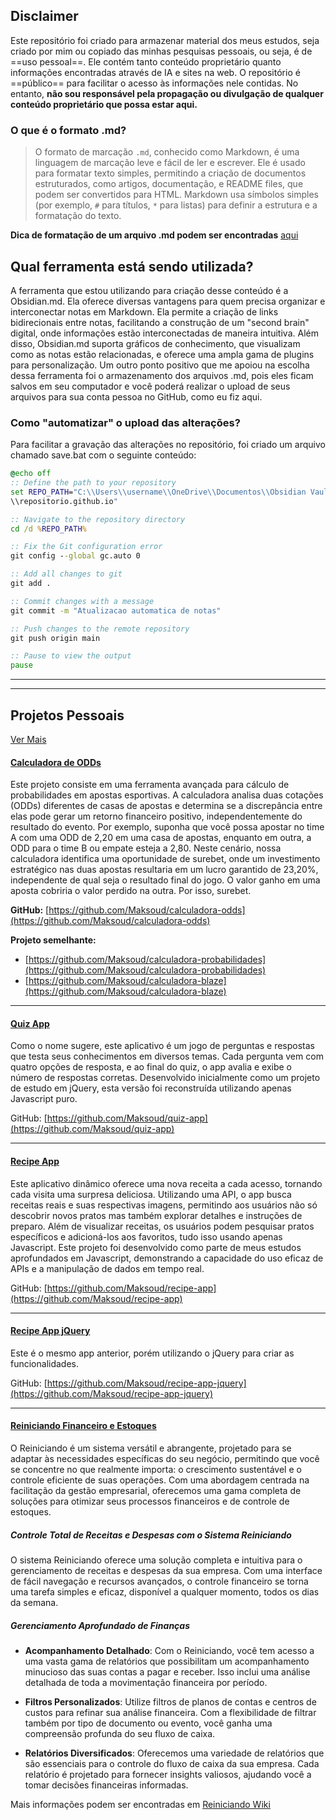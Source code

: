 ## Disclaimer

Este repositório foi criado para armazenar material dos meus estudos, seja criado por mim ou copiado das minhas pesquisas pessoais, ou seja, é de ==uso pessoal==. Ele contém tanto conteúdo proprietário quanto informações encontradas através de IA e sites na web. O repositório é ==público== para facilitar o acesso às informações nele contidas. No entanto, **não sou responsável pela propagação ou divulgação de qualquer conteúdo proprietário que possa estar aqui.**
### O que é o formato .md?
>O formato de marcação `.md`, conhecido como Markdown, é uma linguagem de marcação leve e fácil de ler e escrever. Ele é usado para formatar texto simples, permitindo a criação de documentos estruturados, como artigos, documentação, e README files, que podem ser convertidos para HTML. Markdown usa símbolos simples (por exemplo, `#` para títulos, `*` para listas) para definir a estrutura e a formatação do texto.

**Dica de formatação de um arquivo .md podem ser encontradas** [aqui](<obsidian://open?vault=Obsidian%20Vault&file=maksoud.github.io%2FMarkdown%20Instructions>)
## Qual ferramenta está sendo utilizada?
A ferramenta que estou utilizando para criação desse conteúdo é a Obsidian.md. Ela oferece diversas vantagens para quem precisa organizar e interconectar notas em Markdown. Ela permite a criação de links bidirecionais entre notas, facilitando a construção de um "second brain" digital, onde informações estão interconectadas de maneira intuitiva. Além disso, Obsidian.md suporta gráficos de conhecimento, que visualizam como as notas estão relacionadas, e oferece uma ampla gama de plugins para personalização. Um outro ponto positivo que me apoiou na escolha dessa ferramenta foi o armazenamento dos arquivos .md, pois eles ficam salvos em seu computador e você poderá realizar o upload de seus arquivos para sua conta pessoa no GitHub, como eu fiz aqui.

### Como "automatizar" o upload das alterações?

Para facilitar a gravação das alterações no repositório, foi criado um arquivo chamado save.bat com o seguinte conteúdo:

```bat
@echo off
:: Define the path to your repository
set REPO_PATH="C:\\Users\\username\\OneDrive\\Documentos\\Obsidian Vault\
\\repositorio.github.io"

:: Navigate to the repository directory
cd /d %REPO_PATH%

:: Fix the Git configuration error
git config --global gc.auto 0

:: Add all changes to git
git add .

:: Commit changes with a message
git commit -m "Atualizacao automatica de notas"

:: Push changes to the remote repository
git push origin main

:: Pause to view the output
pause
```

---
---
## Projetos Pessoais
[Ver Mais](<https://maksoud.dev/projetos/>)

#### [Calculadora de ODDs](https://maksoud.dev/calculadora-odds/)

Este projeto consiste em uma ferramenta avançada para cálculo de probabilidades em apostas esportivas. A calculadora analisa duas cotações (ODDs) diferentes de casas de apostas e determina se a discrepância entre elas pode gerar um retorno financeiro positivo, independentemente do resultado do evento. Por exemplo, suponha que você possa apostar no time A com uma ODD de 2,20 em uma casa de apostas, enquanto em outra, a ODD para o time B ou empate esteja a 2,80. Neste cenário, nossa calculadora identifica uma oportunidade de surebet, onde um investimento estratégico nas duas apostas resultaria em um lucro garantido de 23,20%, independente de qual seja o resultado final do jogo. O valor ganho em uma aposta cobriria o valor perdido na outra. Por isso, surebet.

**GitHub:** [https://github.com/Maksoud/calculadora-odds](https://github.com/Maksoud/calculadora-odds)

**Projeto semelhante:**
- [https://github.com/Maksoud/calculadora-probabilidades](https://github.com/Maksoud/calculadora-probabilidades)
- [https://github.com/Maksoud/calculadora-blaze](https://github.com/Maksoud/calculadora-blaze)

---
#### [Quiz App](https://maksoud.dev/quiz-app/)

Como o nome sugere, este aplicativo é um jogo de perguntas e respostas que testa seus conhecimentos em diversos temas. Cada pergunta vem com quatro opções de resposta, e ao final do quiz, o app avalia e exibe o número de respostas corretas. Desenvolvido inicialmente como um projeto de estudo em jQuery, esta versão foi reconstruída utilizando apenas Javascript puro.

GitHub: [https://github.com/Maksoud/quiz-app](https://github.com/Maksoud/quiz-app)

---
#### [Recipe App](https://maksoud.dev/recipe-app/)

Este aplicativo dinâmico oferece uma nova receita a cada acesso, tornando cada visita uma surpresa deliciosa. Utilizando uma API, o app busca receitas reais e suas respectivas imagens, permitindo aos usuários não só descobrir novos pratos mas também explorar detalhes e instruções de preparo. Além de visualizar receitas, os usuários podem pesquisar pratos específicos e adicioná-los aos favoritos, tudo isso usando apenas Javascript. Este projeto foi desenvolvido como parte de meus estudos aprofundados em Javascript, demonstrando a capacidade do uso eficaz de APIs e a manipulação de dados em tempo real.

GitHub: [https://github.com/Maksoud/recipe-app](https://github.com/Maksoud/recipe-app)

---
#### [Recipe App jQuery](https://maksoud.dev/recipe-app-jquery/)

Este é o mesmo app anterior, porém utilizando o jQuery para criar as funcionalidades.

GitHub: [https://github.com/Maksoud/recipe-app-jquery](https://github.com/Maksoud/recipe-app-jquery)

---
#### [Reiniciando Financeiro e Estoques](<https://www.reiniciando.com.br/>)

O Reiniciando é um sistema versátil e abrangente, projetado para se adaptar às necessidades específicas do seu negócio, permitindo que você se concentre no que realmente importa: o crescimento sustentável e o controle eficiente de suas operações. Com uma abordagem centrada na facilitação da gestão empresarial, oferecemos uma gama completa de soluções para otimizar seus processos financeiros e de controle de estoques.
##### Controle Total de Receitas e Despesas com o Sistema Reiniciando

O sistema Reiniciando oferece uma solução completa e intuitiva para o gerenciamento de receitas e despesas da sua empresa. Com uma interface de fácil navegação e recursos avançados, o controle financeiro se torna uma tarefa simples e eficaz, disponível a qualquer momento, todos os dias da semana.
##### Gerenciamento Aprofundado de Finanças

- **Acompanhamento Detalhado**: Com o Reiniciando, você tem acesso a uma vasta gama de relatórios que possibilitam um acompanhamento minucioso das suas contas a pagar e receber. Isso inclui uma análise detalhada de toda a movimentação financeira por período.

- **Filtros Personalizados**: Utilize filtros de planos de contas e centros de custos para refinar sua análise financeira. Com a flexibilidade de filtrar também por tipo de documento ou evento, você ganha uma compreensão profunda do seu fluxo de caixa.

- **Relatórios Diversificados**: Oferecemos uma variedade de relatórios que são essenciais para o controle do fluxo de caixa da sua empresa. Cada relatório é projetado para fornecer insights valiosos, ajudando você a tomar decisões financeiras informadas.

Mais informações podem ser encontradas em [Reiniciando Wiki](<https://reiniciandowiki.maksoud.dev/>)